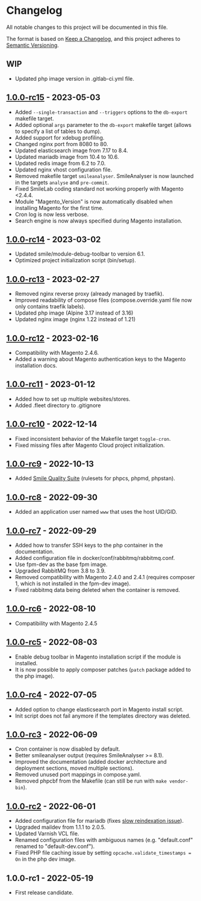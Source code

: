 # Changelog

All notable changes to this project will be documented in this file.

The format is based on [Keep a Changelog](https://keepachangelog.com/en/1.0.0/),
and this project adheres to [Semantic Versioning](https://semver.org/spec/v2.0.0.html).

## WIP

- Updated php image version in .gitlab-ci.yml file.

## [1.0.0-rc15] - 2023-05-03

- Added `--single-transaction` and `--triggers` options to the `db-export` makefile target.
- Added optional `args` parameter to the `db-export` makefile target (allows to specify a list of tables to dump).
- Added support for xdebug profiling.
- Changed nginx port from 8080 to 80.
- Updated elasticsearch image from 7.17 to 8.4.
- Updated mariadb image from 10.4 to 10.6.
- Updated redis image from 6.2 to 7.0.
- Updated nginx vhost configuration file.
- Removed makefile target `smileanalyser`. SmileAnalyser is now launched in the targets `analyse` and `pre-commit`.
- Fixed SmileLab coding standard not working properly with Magento <2.4.4.
- Module "Magento_Version" is now automatically disabled when installing Magento for the first time.
- Cron log is now less verbose.
- Search engine is now always specified during Magento installation.

## [1.0.0-rc14] - 2023-03-02

- Updated smile/module-debug-toolbar to version 6.1.
- Optimized project initialization script (bin/setup).

## [1.0.0-rc13] - 2023-02-27

- Removed nginx reverse proxy (already managed by traefik).
- Improved readability of compose files (compose.override.yaml file now only contains traefik labels).
- Updated php image (Alpine 3.17 instead of 3.16)
- Updated nginx image (nginx 1.22 instead of 1.21)

## [1.0.0-rc12] - 2023-02-16

- Compatibility with Magento 2.4.6.
- Added a warning about Magento authentication keys to the Magento installation docs.

## [1.0.0-rc11] - 2023-01-12

- Added how to set up multiple websites/stores.
- Added .fleet directory to .gitignore

## [1.0.0-rc10] - 2022-12-14

- Fixed inconsistent behavior of the Makefile target `toggle-cron`.
- Fixed missing files after Magento Cloud project initialization.

## [1.0.0-rc9] - 2022-10-13

- Added [Smile Quality Suite](https://github.com/Smile-SA/magento2-smilelab-quality-suite) (rulesets for phpcs, phpmd, phpstan).

## [1.0.0-rc8] - 2022-09-30

- Added an application user named `www` that uses the host UID/GID.

## [1.0.0-rc7] - 2022-09-29

- Added how to transfer SSH keys to the php container in the documentation.
- Added configuration file in docker/conf/rabbitmq/rabbitmq.conf.
- Use fpm-dev as the base fpm image.
- Upgraded RabbitMQ from 3.8 to 3.9.
- Removed compatibility with Magento 2.4.0 and 2.4.1 (requires composer 1, which is not installed in the fpm-dev image).
- Fixed rabbitmq data being deleted when the container is removed.

## [1.0.0-rc6] - 2022-08-10

- Compatibility with Magento 2.4.5

## [1.0.0-rc5] - 2022-08-03

- Enable debug toolbar in Magento installation script if the module is installed.
- It is now possible to apply composer patches (`patch` package added to the php image).

## [1.0.0-rc4] - 2022-07-05

- Added option to change elasticsearch port in Magento install script.
- Init script does not fail anymore if the templates directory was deleted.

## [1.0.0-rc3] - 2022-06-09

- Cron container is now disabled by default.
- Better smileanalyser output (requires SmileAnalyser >= 8.1).
- Improved the documentation (added docker architecture and deployment sections, moved multiple sections).
- Removed unused port mappings in compose.yaml.
- Removed phpcbf from the Makefile (can still be run with `make vendor-bin`).

## [1.0.0-rc2] - 2022-06-01

- Added configuration file for mariadb (fixes [slow reindexation issue](https://experienceleague.adobe.com/docs/commerce-operations/performance-best-practices/configuration.html#indexers)).
- Upgraded maildev from 1.1.1 to 2.0.5.
- Updated Varnish VCL file.
- Renamed configuration files with ambiguous names (e.g. "default.conf" renamed to "default-dev.conf").
- Fixed PHP file caching issue by setting `opcache.validate_timestamps = On` in the php dev image.

## 1.0.0-rc1 - 2022-05-19

- First release candidate.

[1.0.0-rc15]: https://git.smile.fr/magento2/docker-boilerplate/compare/1.0.0-rc14...1.0.0-rc15
[1.0.0-rc14]: https://git.smile.fr/magento2/docker-boilerplate/compare/1.0.0-rc13...1.0.0-rc14
[1.0.0-rc13]: https://git.smile.fr/magento2/docker-boilerplate/compare/1.0.0-rc12...1.0.0-rc13
[1.0.0-rc12]: https://git.smile.fr/magento2/docker-boilerplate/compare/1.0.0-rc11...1.0.0-rc12
[1.0.0-rc11]: https://git.smile.fr/magento2/docker-boilerplate/compare/1.0.0-rc10...1.0.0-rc11
[1.0.0-rc10]: https://git.smile.fr/magento2/docker-boilerplate/compare/1.0.0-rc9...1.0.0-rc10
[1.0.0-rc9]: https://git.smile.fr/magento2/docker-boilerplate/compare/1.0.0-rc8...1.0.0-rc9
[1.0.0-rc8]: https://git.smile.fr/magento2/docker-boilerplate/compare/1.0.0-rc7...1.0.0-rc8
[1.0.0-rc7]: https://git.smile.fr/magento2/docker-boilerplate/compare/1.0.0-rc6...1.0.0-rc7
[1.0.0-rc6]: https://git.smile.fr/magento2/docker-boilerplate/compare/1.0.0-rc5...1.0.0-rc6
[1.0.0-rc5]: https://git.smile.fr/magento2/docker-boilerplate/compare/1.0.0-rc4...1.0.0-rc5
[1.0.0-rc4]: https://git.smile.fr/magento2/docker-boilerplate/compare/1.0.0-rc3...1.0.0-rc4
[1.0.0-rc3]: https://git.smile.fr/magento2/docker-boilerplate/compare/1.0.0-rc2...1.0.0-rc3
[1.0.0-rc2]: https://git.smile.fr/magento2/docker-boilerplate/compare/1.0.0-rc1...1.0.0-rc2
